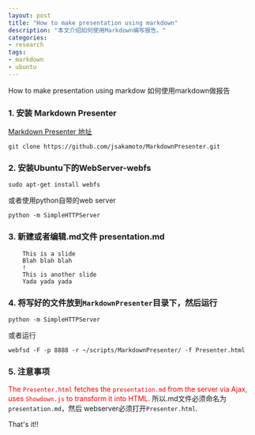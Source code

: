 ```yaml
---
layout: post
title: "How to make presentation using markdown"
description: "本文介绍如何使用Markdown编写报告。"
categories: 
- research
tags:
- markdown
- ubuntu
---
```



How to make presentation using markdow
如何使用markdown做报告

### 1. 安装 Markdown Presenter
[Markdown Presenter 地址](https://github.com/jsakamoto/MarkdownPresenter)

    git clone https://github.com/jsakamoto/MarkdownPresenter.git  
### 2. 安装Ubuntu下的WebServer-webfs

    sudo apt-get install webfs  

或者使用python自带的web server

    python -m SimpleHTTPServer 

### 3. 新建或者编辑.md文件 presentation.md


		This is a slide  
		Blah blah blah  
		!  
		This is another slide  
		Yada yada yada  

### 4. 将写好的文件放到`MarkdownPresenter`目录下，然后运行

    python -m SimpleHTTPServer  
或者运行

    webfsd -F -p 8888 -r ~/scripts/MarkdownPresenter/ -f Presenter.html

### 5. 注意事项
<font color='red'>The `Presenter.html` fetches the `presentation.md` from the server via Ajax, uses `Showdown.js` to transform it into HTML.</font>
所以.md文件必须命名为 `presentation.md`，然后 webserver必须打开`Presenter.html`.

That's it!!
